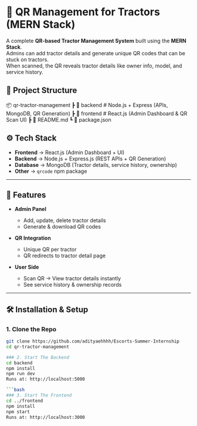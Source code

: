 # 🚜 QR Management for Tractors (MERN Stack)

A complete **QR-based Tractor Management System** built using the **MERN Stack**.  
Admins can add tractor details and generate unique QR codes that can be stuck on tractors.  
When scanned, the QR reveals tractor details like owner info, model, and service history.

## 📂 Project Structure

📦 qr-tractor-management
┣ 📂 backend # Node.js + Express (APIs, MongoDB, QR Generation)
┣ 📂 frontend # React.js (Admin Dashboard & QR Scan UI)
┣ 📜 README.md
┗ 📜 package.json

## ⚙️ Tech Stack

- **Frontend** → React.js (Admin Dashboard + UI)  
- **Backend** → Node.js + Express.js (REST APIs + QR Generation)  
- **Database** → MongoDB (Tractor details, service history, ownership)  
- **Other** → `qrcode` npm package  

---

## 🚀 Features

- **Admin Panel**
  - Add, update, delete tractor details  
  - Generate & download QR codes  

- **QR Integration**
  - Unique QR per tractor  
  - QR redirects to tractor detail page  

- **User Side**
  - Scan QR → View tractor details instantly  
  - See service history & ownership records  

---

## 🛠️ Installation & Setup

### 1. Clone the Repo
```bash
git clone https://github.com/adityaehhhh/Escorts-Summer-Internship
cd qr-tractor-management

### 2. Start The Backend
cd backend
npm install
npm run dev
Runs at: http://localhost:5000

```bash
### 3. Start The Frontend
cd ../frontend
npm install
npm start
Runs at: http://localhost:3000